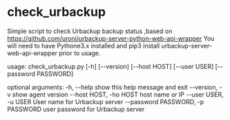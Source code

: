 # check_urbackup

Simple script to check Urbackup backup status ,based on https://github.com/uroni/urbackup-server-python-web-api-wrapper
You will need to have Pythone3.x installed and pip3 install urbackup-server-web-api-wrapper prior to usage.

usage: check_urbackup.py [-h] [--version] [--host HOST] [--user USER]
                         [--password PASSWORD]

optional arguments:
  -h, --help            show this help message and exit
  --version, -v         show agent version
  --host HOST, -ho HOST
                        host name or IP
  --user USER, -u USER  User name for Urbackup server
  --password PASSWORD, -p PASSWORD
                        user password for Urbackup server

